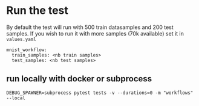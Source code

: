 # Run the test

By default the test will run with 500 train datasamples and 200 test samples. If you wish to run it with more samples (70k available) set it in `values.yaml`
```
mnist_workflow:
  train_samples: <nb train samples>
  test_samples: <nb test samples>
```

## run locally with docker or subprocess

`DEBUG_SPAWNER=subprocess pytest tests -v --durations=0 -m "workflows" --local`
